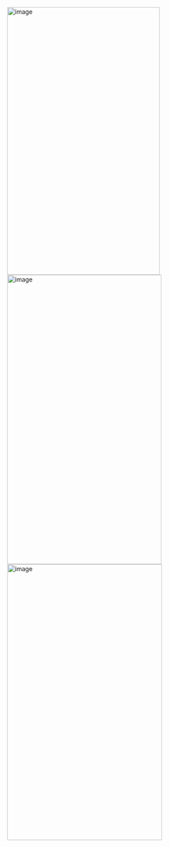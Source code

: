 <img width="352" height="618" alt="image" src="https://github.com/user-attachments/assets/6cdbd492-2843-4454-8cb8-7341e6902a98" />
<img width="356" height="668" alt="image" src="https://github.com/user-attachments/assets/e346a6c5-26f5-4e2b-bce6-0c6aca78c539" />
<img width="357" height="637" alt="image" src="https://github.com/user-attachments/assets/a31abea9-860b-4dad-b874-19fadbf2885d" />

